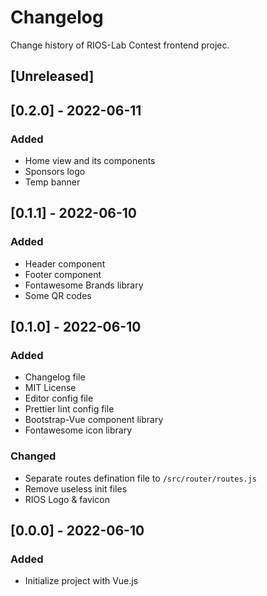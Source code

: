 # Changelog

Change history of RIOS-Lab Contest frontend projec.

## [Unreleased]

## [0.2.0] - 2022-06-11

### Added

- Home view and its components
- Sponsors logo
- Temp banner

## [0.1.1] - 2022-06-10

### Added

- Header component
- Footer component
- Fontawesome Brands library
- Some QR codes

## [0.1.0] - 2022-06-10

### Added

- Changelog file
- MIT License
- Editor config file
- Prettier lint config file
- Bootstrap-Vue component library
- Fontawesome icon library

### Changed

- Separate routes defination file to `/src/router/routes.js`
- Remove useless init files
- RIOS Logo & favicon

## [0.0.0] - 2022-06-10

### Added

- Initialize project with Vue.js
